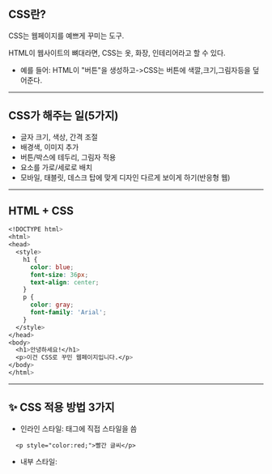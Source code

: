 ## CSS란?
CSS는 웹페이지를 예쁘게 꾸미는 도구.

HTML이 웹사이트의 뼈대라면, CSS는 옷, 화장, 인테리어라고 할 수 있다.

* 예를 들어:
HTML이 "버튼"을 생성하고->CSS는 버튼에 색깔,크기,그림자등을 덮어준다.

---
## CSS가 해주는 일(5가지)
* 글자 크기, 색상, 간격 조절
* 배경색, 이미지 추가
* 버튼/박스에 테두리, 그림자 적용
* 요소를 가로/세로로 배치
* 모바일, 태블릿, 데스크 탑에 맞게 디자인 다르게 보이게 하기(반응형 웹)

---

## HTML + CSS
```css
<!DOCTYPE html>
<html>
<head>
  <style>
    h1 {
      color: blue;
      font-size: 36px;
      text-align: center;
    }
    p {
      color: gray;
      font-family: 'Arial';
    }
  </style>
</head>
<body>
  <h1>안녕하세요!</h1>
  <p>이건 CSS로 꾸민 웹페이지입니다.</p>
</body>
</html>
```
---
## ✨ CSS 적용 방법 3가지
* 인라인 스타일: 태그에 직접 스타일을 씀
```
  <p style="color:red;">빨간 글씨</p>
```
* 내부 스타일: <style> 태그 안에 작성

* 외부 스타일시트: .css 파일로 따로 작성
```css
 <link rel="stylesheet" href="style.css">
```

